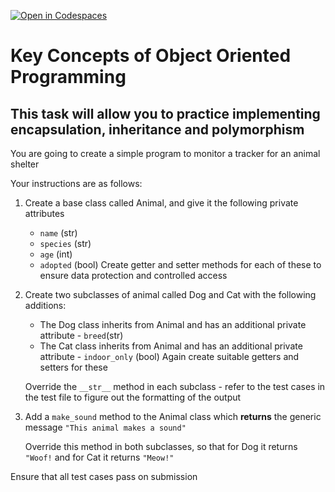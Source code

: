 [![Open in Codespaces](https://classroom.github.com/assets/launch-codespace-2972f46106e565e64193e422d61a12cf1da4916b45550586e14ef0a7c637dd04.svg)](https://classroom.github.com/open-in-codespaces?assignment_repo_id=17314782)
# Key Concepts of Object Oriented Programming
## This task will allow you to practice implementing encapsulation, inheritance and polymorphism

You are going to create a simple program to monitor a tracker for an animal shelter

Your instructions are as follows:

1. Create a base class called Animal, and give it the following private attributes
    * `name` (str)
    * `species` (str)
    * `age` (int)
    * `adopted` (bool)
    Create getter and setter methods for each of these to ensure data protection and controlled access

2. Create two subclasses of animal called Dog and Cat with the following additions:
    * The Dog class inherits from Animal and has an additional private attribute - `breed`(str)
    * The Cat class inherits from Animal and has an additional private attribute - `indoor_only` (bool)
    Again create suitable getters and setters for these

    Override the `__str__` method in each subclass - refer to the test cases in the test file to figure out the formatting of the output

3. Add a `make_sound` method to the Animal class which __returns__ the generic message `"This animal makes a sound" `

    Override this method in both subclasses, so that for Dog it returns `"Woof!` and for Cat it returns `"Meow!"`

Ensure that all test cases pass on submission